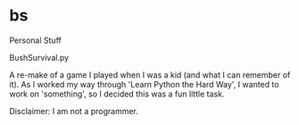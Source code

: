 # bs
Personal Stuff

BushSurvival.py

A re-make of a game I played when I was a kid (and what I can remember of it). As I worked my way through 'Learn Python the Hard Way', I wanted to work on 'something', so I decided this was a fun little task.

Disclaimer: I am not a programmer.

